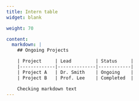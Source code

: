 ```yaml
---
title: Intern table
widget: blank

weight: 70

content:
  markdown: |
    ## Ongoing Projects

    | Project     | Lead         | Status     |
    |-------------|--------------|------------|
    | Project A   | Dr. Smith    | Ongoing    |
    | Project B   | Prof. Lee    | Completed  |

    Checking markdown text
---
```

